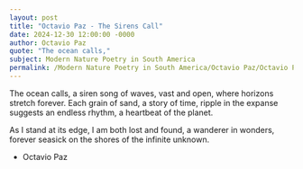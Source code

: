 ```yaml
---
layout: post
title: "Octavio Paz - The Sirens Call"
date: 2024-12-30 12:00:00 -0000
author: Octavio Paz
quote: "The ocean calls,"
subject: Modern Nature Poetry in South America
permalink: /Modern Nature Poetry in South America/Octavio Paz/Octavio Paz - The Sirens Call
---
```


The ocean calls,
a siren song of waves,
vast and open,
where horizons stretch forever.
Each grain of sand,
a story of time,
ripple in the expanse suggests
an endless rhythm,
a heartbeat of the planet.

As I stand at its edge,
I am both lost and found,
a wanderer in wonders,
forever seasick on the shores
of the infinite unknown.

- Octavio Paz
